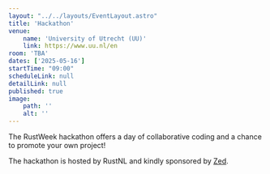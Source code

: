 ```yaml
---
layout: "../../layouts/EventLayout.astro"
title: 'Hackathon'
venue: 
    name: 'University of Utrecht (UU)'
    link: https://www.uu.nl/en
room: 'TBA'
dates: ['2025-05-16']
startTime: "09:00"
scheduleLink: null
detailLink: null
published: true
image:
    path: ''
    alt: ''
---
```


The RustWeek hackathon offers a day of collaborative coding and a chance to promote your own project!

The hackathon is hosted by RustNL and kindly sponsored by [Zed](https://zed.dev).